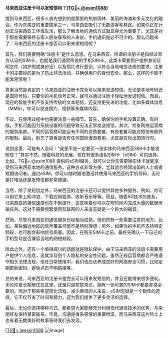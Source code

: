 **马来西亚注册卡可以发短信吗？[[TG💪+ @esim1088](https://t.me/s/esim1088)]**

提到马来西亚，很多人首先想到的是那里的热带雨林、美丽的海滩和多元文化的融合。作为东南亚的重要国家之一，马来西亚吸引了无数游客和移民。如果你正在计划去马来西亚工作或生活，那么了解当地的通信方式就显得尤为重要了。尤其是对于那些需要保持与家人朋友联系的人来说，手机通讯是必不可少的。那么问题来了：马来西亚的注册卡是否可以用来发短信呢？

首先，我们需要明确“注册卡”是什么意思。在马来西亚，所谓的注册卡是指经过官方认证的SIM卡，也就是我们通常所说的手机SIM卡。这类卡需要用户提供身份证明文件（如护照或身份证）以及照片进行登记，以符合当地电信法规的要求。注册卡的主要目的是为了防止非法活动，并确保用户的身份安全。那么，这样的卡能不能发短信呢？

答案当然是肯定的！马来西亚的注册卡完全可以用来发送短信。无论是本地号码还是国际号码，只要你的手机信号正常，就可以通过注册卡轻松地发送短信。而且，现在的智能手机不仅支持传统的文本短信，还支持更先进的功能，比如多媒体消息（MMS），你可以发送图片、视频等多媒体内容。

不过，在使用过程中也需要注意一些细节。首先，确保你的手机设置正确。有时候，手机可能因为系统设置的问题导致无法正常发送短信。其次，检查网络运营商的服务条款。不同的运营商可能会有不同的资费套餐，有些套餐可能对短信有额外的限制。最后，别忘了查看是否有任何国际漫游费用，尤其是在你出国旅行时。

说到这里，可能有人会问：“我是不是一定要买一张实体的马来西亚SIM卡才能发短信？”其实不然。随着科技的发展，现在有很多虚拟SIM卡（eSIM）可供选择。比如，TG💪+ @esim1088 提供的eSIM服务，就可以让你无需更换实体卡就能享受到马来西亚本地的通信服务。这种方式非常方便，尤其适合经常出国的人士或者短期访问者。通过eSIM，你可以随时随地激活并使用马来西亚的手机号码，无论是打电话还是发短信都非常便捷。

当然，除了发短信之外，马来西亚的注册卡还可以提供其他多种服务。例如，你可以用它来上网冲浪、下载应用程序、收听音乐等等。而且，随着5G技术的普及，马来西亚的通信速度也在不断提升，这意味着你可以在短时间内完成大量的数据传输任务。这对于需要频繁使用互联网的人来说无疑是一个巨大的福音。

然而，尽管马来西亚的通信服务已经相当成熟，但仍然有一些需要注意的地方。比如，某些偏远地区的信号覆盖可能不是特别理想；另外，如果你的手机不支持特定频段，也可能会影响信号质量。因此，在购买SIM卡之前，最好先确认一下自己的手机型号是否兼容当地的网络频段。

除此之外，还有一个值得探讨的话题就是隐私保护。由于马来西亚的注册卡需要用户提供个人信息，这就涉及到个人隐私的安全性问题。虽然正规运营商都会严格遵守相关法律法规，但在日常使用中，我们也应该养成良好的网络安全习惯，比如定期更新密码、避免点击不明链接等。

总的来说，马来西亚的注册卡是完全可以用来发短信的，并且还能带来很多便利。无论你是长期居住在这里，还是只是短暂来访，拥有一张可靠的SIM卡都是非常必要的。而对于那些希望简化流程、减少麻烦的人来说，eSIM无疑是一个极佳的选择。它不仅节省了时间和精力，还为我们提供了更多灵活的选择。

最后，无论你选择哪种方式，都希望大家能够充分利用现代通信技术的优势，与亲朋好友保持紧密联系。毕竟，沟通是维系感情的重要桥梁，而马来西亚这片热土上也有着无数美好的故事等待我们去发现。

[[TG💪+ @esim1088](https://t.me/s/esim1088) ![Image](https://i.postimg.cc/4NQfJmqS/Snipaste-2025-05-13-00-14-12.png)]